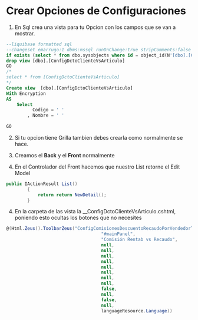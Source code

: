 # Crear Opciones de Configuraciones

1.	En Sql crea una vista para tu Opcion con los campos que se van a mostrar.
```sql
--liquibase formatted sql
--changeset emarrugo:1 dbms:mssql runOnChange:true stripComments:false endDelimiter:GO
if exists (select * from dbo.sysobjects where id = object_id(N'[dbo].[ConfigDctoClienteVsArticulo]') and OBJECTPROPERTY(id, N'IsView') = 1)
drop view [dbo].[ConfigDctoClienteVsArticulo]
GO
/*
select * from [ConfigDctoClienteVsArticulo]
*/
Create view  [dbo].[ConfigDctoClienteVsArticulo]
With Encryption
AS
	Select 
		  Codigo = ' '
		, Nombre = ' '
		
GO
```
2.	Si tu opcion tiene Grilla tambien debes crearla como normalmente se hace.

3.	Creamos el **Back** y el **Front** normalmente

4.	En el Controlador del Front hacemos que nuestro List retorne el Edit Model
```c#
public IActionResult List()
		{
			return return NewDetail();
		}
```

4.	En la carpeta de las vista la __ConfigDctoClienteVsArticulo.cshtml, poniendo esto ocultas los botones que no necesites
```c#
@(Html.Zeus().ToolbarZeus("ConfigComisionesDescuentoRecaudoPorVendedorToolbar",
									"#mainPanel",
									"Comisión Rentab vs Recaudo",
									null,
									null,
									null,
									null,
									null,
									null,
									null,
									null,
									false,
									null,
									false,
									null,
									languageResource.Language))
```
